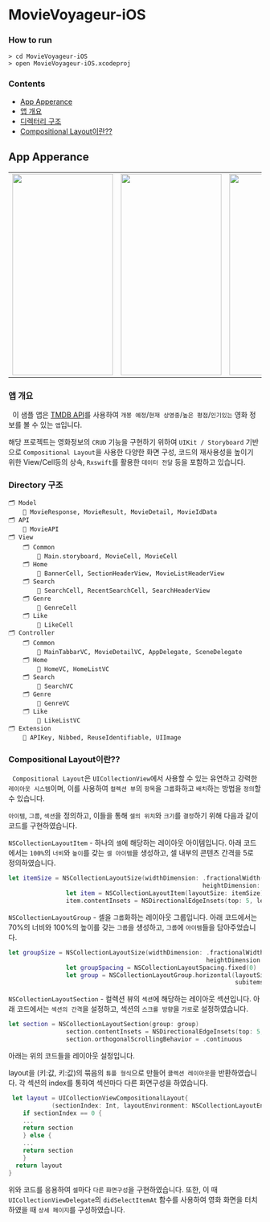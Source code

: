 # MovieVoyageur-iOS

### How to run

```
> cd MovieVoyageur-iOS
> open MovieVoyageur-iOS.xcodeproj
```
### Contents

- [App Apperance](https://github.com/alex99091/MovieVoyageur-iOS#app-apperance)
- [앱 개요](https://github.com/alex99091/MovieVoyageur-iOS#앱-개요)
- [디렉터리 구조](https://github.com/alex99091/MovieVoyageur-iOS#Directory-구조)
- [Compositional Layout이란??](https://github.com/alex99091/MovieVoyageur-iOS#Compositional-Layout이란??)

## App Apperance

<table>
<tr>
<td>
<img src="https://user-images.githubusercontent.com/111719007/223450741-f5ec1dc1-37c2-4c51-829b-17f680e35e6e.gif" width="200" height="400"/>
</td>
<td>
<img src="https://user-images.githubusercontent.com/111719007/223464706-38b197dd-b44b-4020-a01d-8c785960ed99.gif" width="200" height="400"/>
</td>
<td>
<img src="https://user-images.githubusercontent.com/111719007/223459629-667ac295-0130-4b0f-845d-91d2dcb1e902.gif" width="200" height="400"/>
</td>
<td>
<img src="https://user-images.githubusercontent.com/111719007/223459638-60844406-0679-4954-951b-4517016ce132.gif" width="200" height="400"/>
</td>
</tr>
</table>


### 앱 개요

&nbsp; 이 샘플 앱은 [TMDB API](https://developers.themoviedb.org/3)를 사용하여 `개봉 예정`/`현재 상영중`/`높은 평점`/`인기있는` 영화 정보를 볼 수 있는 `앱`입니다. 

해당 프로젝트는 영화정보의 `CRUD` 기능을 구현하기 위하여 `UIKit / Storyboard` 기반으로 `Compositional Layout`을 사용한 다양한 화면 구성, 코드의 재사용성을 높이기 위한 View/Cell등의 상속, `Rxswift`를 활용한 `데이터 전달` 등을 포함하고 있습니다.

### Directory 구조
```
🗂 Model
    📄 MovieResponse, MovieResult, MovieDetail, MovieIdData
🗂 API
    📄 MovieAPI
🗂 View
    🗂 Common
        📄 Main.storyboard, MovieCell, MovieCell
    🗂 Home
        📄 BannerCell, SectionHeaderView, MovieListHeaderView
    🗂 Search
        📄 SearchCell, RecentSearchCell, SearchHeaderView
    🗂 Genre
        📄 GenreCell
    🗂 Like
        📄 LikeCell
🗂 Controller
    🗂 Common
        📄 MainTabbarVC, MovieDetailVC, AppDelegate, SceneDelegate
    🗂 Home
        📄 HomeVC, HomeListVC
    🗂 Search
        📄 SearchVC
    🗂 Genre
        📄 GenreVC
    🗂 Like
        📄 LikeListVC
🗂 Extension
    📄 APIKey, Nibbed, ReuseIdentifiable, UIImage
```

### Compositional Layout이란??

&nbsp; `Compositional Layout`은 `UICollectionView`에서 사용할 수 있는 유연하고 강력한 `레이아웃 시스템`이며, 이를 사용하여 `컬렉션 뷰`의 `항목`을 `그룹`화하고 `배치`하는 방법을 `정의`할 수 있습니다.

`아이템`, `그룹`, `섹션`을 정의하고, 이들을 통해 `셀의 위치`와 `크기`를 `결정`하기 위해 다음과 같이 코드를 구현하였습니다.


`NSCollectionLayoutItem` - 하나의 `셀`에 해당하는 레이아웃 아이템입니다. 아래 코드에서는 `100%`의 `너비`와 `높이`를 갖는 `셀 아이템`을 생성하고, 셀 내부의 콘텐츠 간격을 5로 정의하였습니다.

```Swift
let itemSize = NSCollectionLayoutSize(widthDimension: .fractionalWidth(1.0),
                                                      heightDimension: .fractionalHeight(1.0))
                let item = NSCollectionLayoutItem(layoutSize: itemSize)
                item.contentInsets = NSDirectionalEdgeInsets(top: 5, leading: 5, bottom: 5, trailing: 5)
```

`NSCollectionLayoutGroup` - 셀을 `그룹`화하는 레이아웃 그룹입니다. 아래 코드에서는 70%의 너비와 100%의 높이를 갖는 `그룹`을 생성하고, `그룹`에 `아이템`들을 담아주었습니다.

```Swift
let groupSize = NSCollectionLayoutSize(widthDimension: .fractionalWidth(0.7),
                                                       heightDimension: .fractionalWidth(1.0))
                let groupSpacing = NSCollectionLayoutSpacing.fixed(0)
                let group = NSCollectionLayoutGroup.horizontal(layoutSize: groupSize,
                                                               subitems: [item])
```

`NSCollectionLayoutSection` - 컬렉션 뷰의 `섹션`에 해당하는 레이아웃 섹션입니다. 아래 코드에서는 `섹션의 간격`을 설정하고, 섹션의 `스크롤 방향`을 `가로`로 설정하였습니다.

```Swift
let section = NSCollectionLayoutSection(group: group)
                section.contentInsets = NSDirectionalEdgeInsets(top: 5, leading: 0, bottom: 10, trailing: 0)
                section.orthogonalScrollingBehavior = .continuous
```

아래는 위의 코드들을 레이아웃 설정입니다. 

layout을 (키:값, 키:값)의 묶음의 `튜플 형식`으로 만들어 `콜렉션 레이아웃`을 반환하였습니다. 각 섹션의 index를 통하여 섹션마다 다른 화면구성을 하였습니다.

```Swift
 let layout = UICollectionViewCompositionalLayout{
            (sectionIndex: Int, layoutEnvironment: NSCollectionLayoutEnvironment) -> NSCollectionLayoutSection? in
    if sectionIndex == 0 {
    ...
    return section
    } else {
    ...
    return section
    }
  return layout
}
```

위와 코드를 응용하여 `셀`마다 `다른` `화면구성`을 구현하였습니다. 또한, 이 때 `UICollectionViewDelegate`의 `didSelectItemAt` 함수를 사용하여 영화 화면을 터치하였을 때 `상세 페이지`를 구성하였습니다.

